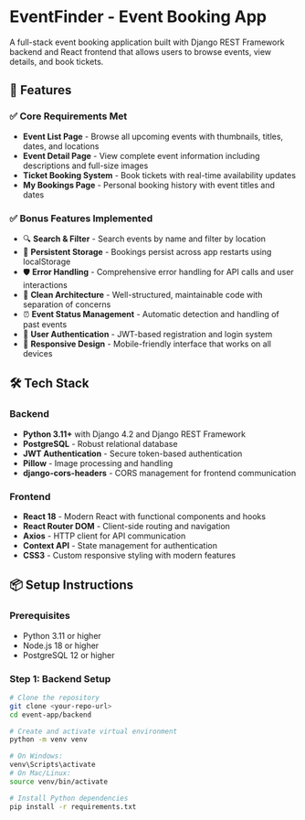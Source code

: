 # EventFinder - Event Booking App

A full-stack event booking application built with Django REST Framework backend and React frontend that allows users to browse events, view details, and book tickets.

## 🚀 Features

### ✅ Core Requirements Met
- **Event List Page** - Browse all upcoming events with thumbnails, titles, dates, and locations
- **Event Detail Page** - View complete event information including descriptions and full-size images
- **Ticket Booking System** - Book tickets with real-time availability updates
- **My Bookings Page** - Personal booking history with event titles and dates

### ✅ Bonus Features Implemented
- 🔍 **Search & Filter** - Search events by name and filter by location
- 💾 **Persistent Storage** - Bookings persist across app restarts using localStorage
- 🛡️ **Error Handling** - Comprehensive error handling for API calls and user interactions
- 🎨 **Clean Architecture** - Well-structured, maintainable code with separation of concerns
- ⏰ **Event Status Management** - Automatic detection and handling of past events
- 🔐 **User Authentication** - JWT-based registration and login system
- 📱 **Responsive Design** - Mobile-friendly interface that works on all devices

## 🛠️ Tech Stack

### Backend
- **Python 3.11+** with Django 4.2 and Django REST Framework
- **PostgreSQL** - Robust relational database
- **JWT Authentication** - Secure token-based authentication
- **Pillow** - Image processing and handling
- **django-cors-headers** - CORS management for frontend communication

### Frontend
- **React 18** - Modern React with functional components and hooks
- **React Router DOM** - Client-side routing and navigation
- **Axios** - HTTP client for API communication
- **Context API** - State management for authentication
- **CSS3** - Custom responsive styling with modern features

## 📦 Setup Instructions

### Prerequisites
- Python 3.11 or higher
- Node.js 18 or higher
- PostgreSQL 12 or higher

### Step 1: Backend Setup

```bash
# Clone the repository
git clone <your-repo-url>
cd event-app/backend

# Create and activate virtual environment
python -m venv venv

# On Windows:
venv\Scripts\activate
# On Mac/Linux:
source venv/bin/activate

# Install Python dependencies
pip install -r requirements.txt
